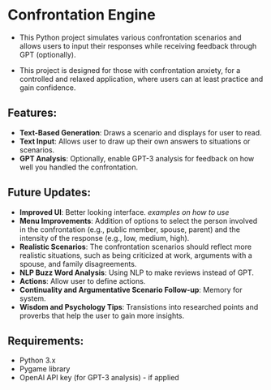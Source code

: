 # Confrontation Engine

* This Python project simulates various confrontation scenarios and allows users to input their responses while receiving feedback through GPT (optionally).

* This project is designed for those with confrontation anxiety, for a controlled and relaxed application, where users can at least practice and gain confidence.

## Features:
- **Text-Based Generation**: Draws a scenario and displays for user to read.
- **Text Input**: Allows user to draw up their own answers to situations or scenarios.
- **GPT Analysis**: Optionally, enable GPT-3 analysis for feedback on how well you handled the confrontation.

## Future Updates:
- **Improved UI**: Better looking interface. *examples on how to use*
- **Menu Improvements**: Addition of options to select the person involved in the confrontation (e.g., public member, spouse, parent) and the intensity of the response (e.g., low, medium, high).
- **Realistic Scenarios**: The confrontation scenarios should reflect more realistic situations, such as being criticized at work, arguments with a spouse, and family disagreements.
- **NLP Buzz Word Analysis**: Using NLP to make reviews instead of GPT.
- **Actions**: Allow user to define actions.
- **Continuality and Argumentative Scenario Follow-up**: Memory for system.
- **Wisdom and Psychology Tips**: Transistions into researched points and proverbs that help the user to gain more insights.

## Requirements:
- Python 3.x
- Pygame library
- OpenAI API key (for GPT-3 analysis) - if applied
